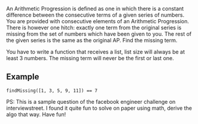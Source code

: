 <p>An Arithmetic Progression is defined as one in which there is a constant difference between the consecutive terms of a given series of numbers. You are provided with consecutive elements of an Arithmetic Progression. There is however one hitch: exactly one term from the original series is missing from the set of numbers which have been given to you. The rest of the given series is the same as the original AP.  Find the missing term.  </p>
<p>You have to write a function that receives a list, list size will always be at least 3 numbers. The missing term will never be the first or last one.</p>
<h2 id="example">Example</h2>
<pre><code class="language-php"><span class="cm-variable">findMissing</span>([<span class="cm-number">1</span>, <span class="cm-number">3</span>, <span class="cm-number">5</span>, <span class="cm-number">9</span>, <span class="cm-number">11</span>]) <span class="cm-operator">==</span> <span class="cm-number">7</span>
</code></pre>
<pre style="display: none;"><code class="language-csharp"><span class="cm-variable">Kata</span>.<span class="cm-variable">FindMissing</span>(<span class="cm-keyword">new</span> <span class="cm-variable">List</span><span class="cm-operator">&lt;</span><span class="cm-type">int</span><span class="cm-operator">&gt;</span> {<span class="cm-number">1</span>, <span class="cm-number">3</span>, <span class="cm-number">5</span>, <span class="cm-number">9</span>, <span class="cm-number">11</span>}) <span class="cm-operator">=&gt;</span> <span class="cm-number">7</span>
</code></pre>
<pre style="display: none;"><code class="language-fsharp"><span class="cm-variable">findMissing</span> [<span class="cm-operator">|</span> <span class="cm-number">1</span>; <span class="cm-number">3</span>; <span class="cm-number">5</span>; <span class="cm-number">9</span>; <span class="cm-number">11</span> <span class="cm-operator">|</span>] <span class="cm-operator">=</span> <span class="cm-number">7</span>
</code></pre>
<pre style="display: none;"><code class="language-python"><span class="cm-variable">find_missing</span>([<span class="cm-number">1</span>, <span class="cm-number">3</span>, <span class="cm-number">5</span>, <span class="cm-number">9</span>, <span class="cm-number">11</span>]) <span class="cm-operator">==</span> <span class="cm-number">7</span>
</code></pre>
<pre style="display: none;"><code class="language-swift"><span class="cm-variable">find_missing</span><span class="cm-punctuation">(</span><span class="cm-punctuation">[</span><span class="cm-number">1</span><span class="cm-punctuation">,</span> <span class="cm-number">3</span><span class="cm-punctuation">,</span> <span class="cm-number">5</span><span class="cm-punctuation">,</span> <span class="cm-number">9</span><span class="cm-punctuation">,</span> <span class="cm-number">11</span><span class="cm-punctuation">]</span><span class="cm-punctuation">)</span> <span class="cm-operator">=</span><span class="cm-operator">=</span> <span class="cm-number">7</span>
</code></pre>
<pre style="display: none;"><code class="language-ruby"><span class="cm-variable">findMissing</span>([<span class="cm-number">1</span>, <span class="cm-number">3</span>, <span class="cm-number">5</span>, <span class="cm-number">9</span>, <span class="cm-number">11</span>]) <span class="cm-operator">==</span> <span class="cm-number">7</span>
</code></pre>
<pre style="display: none;"><code class="language-c"><span class="cm-variable">find_missing</span>((<span class="cm-keyword">const</span> <span class="cm-type">int</span>[]){<span class="cm-number">1</span>,<span class="cm-number">3</span>,<span class="cm-number">5</span>,<span class="cm-number">9</span>,<span class="cm-number">11</span>}, <span class="cm-number">5</span>)  <span class="cm-operator">=&gt;</span> <span class="cm-number">7</span>
</code></pre>
<pre style="display: none;"><code class="language-nasm"><span class="cm-tag">nums:</span>  <span class="cm-tag">dw</span>  <span class="cm-number">1</span>,<span class="cm-number">3</span>,<span class="cm-number">5</span>,<span class="cm-number">9</span>,<span class="cm-number">11</span>

<span class="cm-keyword">mov</span> <span class="cm-builtin">rdi</span>, nums
<span class="cm-keyword">mov</span> <span class="cm-builtin">rsi</span>, <span class="cm-number">5</span>
<span class="cm-keyword">call</span> find_missing    <span class="cm-comment">; EAX &lt;- 7</span>
</code></pre>
<pre style="display: none;"><code class="language-factor"><span class="cm-keyword">{</span> <span class="cm-number">1 3</span> <span class="cm-number">5 9</span> <span class="cm-number">11</span> <span class="cm-keyword">}</span> <span class="cm-variable">find-missing</span> <span class="cm-comment">! =&gt; 7</span>
</code></pre>
<p>PS: This is a sample question of the facebook engineer challenge on interviewstreet.
I found it quite fun to solve on paper using math, derive the algo that way.
Have fun!</p>
